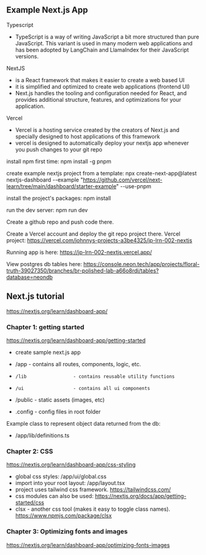 ## Example Next.js App 

Typescript
 - TypeScript is a way of writing JavaScript a bit more structured than pure JavaScript. This variant is used in many modern web applications and has been adopted by LangChain and LlamaIndex for their JavaScript versions.

NextJS
 - is a React framework that makes it easier to create a web based UI
 - it is simplified and optimized to create web applications (frontend UI)
 - Next.js handles the tooling and configuration needed for React, and provides additional structure, features, and optimizations for your application.

Vercel
 - Vercel is a hosting service created by the creators of Next.js and specially designed to host applications of this framework
 - vercel is designed to automatically deploy your nextjs app whenever you push changes to your git repo


install npm first time:
	npm install -g pnpm

create example nextjs project from a template:
	npx create-next-app@latest nextjs-dashboard --example "https://github.com/vercel/next-learn/tree/main/dashboard/starter-example" --use-pnpm

install the project's packages:
	npm install

run the dev server:
	npm run dev

Create a github repo and push code there.

Create a Vercel account and deploy the git repo project there. 
Vercel project: https://vercel.com/johnnys-projects-a3be4325/jp-lrn-002-nextjs

Running app is here:
https://jp-lrn-002-nextjs.vercel.app/

View postgres db tables here:
https://console.neon.tech/app/projects/floral-truth-39027350/branches/br-polished-lab-a66o8rdi/tables?database=neondb


## Next.js tutorial

https://nextjs.org/learn/dashboard-app/

### Chapter 1: getting started
https://nextjs.org/learn/dashboard-app/getting-started
 - create sample next.js app

 - /app						- contains all routes, components, logic, etc.
 -     /lib					- contains reusable utility functions
 - 	   /ui					- contains all ui components
 - /public					- static assets (images, etc)
 - .config					- config files in root folder

Example class to represent object data returned from the db:
 - 	/app/lib/definitions.ts

### Chapter 2: CSS
https://nextjs.org/learn/dashboard-app/css-styling

 - global css styles: /app/ui/global.css
 - import into your root layout: /app/layout.tsx
 - project uses tailwind css framework. https://tailwindcss.com/
 - css modules can also be used: https://nextjs.org/docs/app/getting-started/css
 - clsx - another css tool (makes it easy to toggle class names). https://www.npmjs.com/package/clsx

### Chapter 3: Optimizing fonts and images
https://nextjs.org/learn/dashboard-app/optimizing-fonts-images

